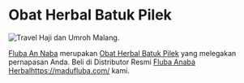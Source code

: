 # Obat Herbal Batuk Pilek
<img src="https://madufluba.com/wp-content/uploads/2023/06/cropped-2-37-300x300.jpg" alt="Travel Haji dan Umroh Malang" />.


[Fluba An Naba](https://madufluba.com/) merupakan [Obat Herbal Batuk Pilek](https://madufluba.com/) yang melegakan pernapasan Anda. Beli di Distributor Resmi [Fluba Anaba Herbal](https://madufluba.com/)https://madufluba.com/ kami.

